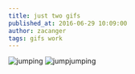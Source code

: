 ```yaml
---
title: just two gifs
published_at: 2016-06-29 10:09:00
author: zacanger
tags: gifs work
---
```


![jumping](assets/img/daniel-jump.gif)
![jumpjumping](assets/img/daniel-jumpjump.gif)

